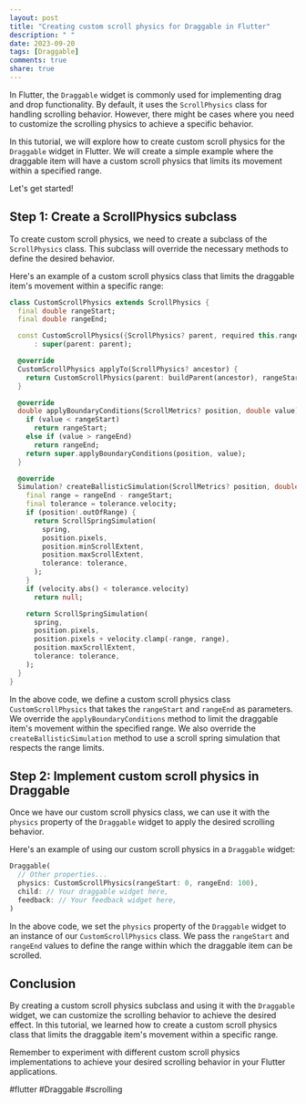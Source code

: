 ```yaml
---
layout: post
title: "Creating custom scroll physics for Draggable in Flutter"
description: " "
date: 2023-09-20
tags: [Draggable]
comments: true
share: true
---
```


In Flutter, the `Draggable` widget is commonly used for implementing drag and drop functionality. By default, it uses the `ScrollPhysics` class for handling scrolling behavior. However, there might be cases where you need to customize the scrolling physics to achieve a specific behavior.

In this tutorial, we will explore how to create custom scroll physics for the `Draggable` widget in Flutter. We will create a simple example where the draggable item will have a custom scroll physics that limits its movement within a specified range.

Let's get started!

## Step 1: Create a ScrollPhysics subclass

To create custom scroll physics, we need to create a subclass of the `ScrollPhysics` class. This subclass will override the necessary methods to define the desired behavior.

Here's an example of a custom scroll physics class that limits the draggable item's movement within a specific range:

```dart
class CustomScrollPhysics extends ScrollPhysics {
  final double rangeStart;
  final double rangeEnd;

  const CustomScrollPhysics({ScrollPhysics? parent, required this.rangeStart, required this.rangeEnd})
      : super(parent: parent);

  @override
  CustomScrollPhysics applyTo(ScrollPhysics? ancestor) {
    return CustomScrollPhysics(parent: buildParent(ancestor), rangeStart: rangeStart, rangeEnd: rangeEnd);
  }

  @override
  double applyBoundaryConditions(ScrollMetrics? position, double value) {
    if (value < rangeStart)
      return rangeStart;
    else if (value > rangeEnd)
      return rangeEnd;
    return super.applyBoundaryConditions(position, value);
  }

  @override
  Simulation? createBallisticSimulation(ScrollMetrics? position, double velocity) {
    final range = rangeEnd - rangeStart;
    final tolerance = tolerance.velocity;
    if (position!.outOfRange) {
      return ScrollSpringSimulation(
        spring,
        position.pixels,
        position.minScrollExtent,
        position.maxScrollExtent,
        tolerance: tolerance,
      );
    }
    if (velocity.abs() < tolerance.velocity)
      return null;

    return ScrollSpringSimulation(
      spring,
      position.pixels,
      position.pixels + velocity.clamp(-range, range),
      position.maxScrollExtent,
      tolerance: tolerance,
    );
  }
}
```

In the above code, we define a custom scroll physics class `CustomScrollPhysics` that takes the `rangeStart` and `rangeEnd` as parameters. We override the `applyBoundaryConditions` method to limit the draggable item's movement within the specified range. We also override the `createBallisticSimulation` method to use a scroll spring simulation that respects the range limits.

## Step 2: Implement custom scroll physics in Draggable

Once we have our custom scroll physics class, we can use it with the `physics` property of the `Draggable` widget to apply the desired scrolling behavior.

Here's an example of using our custom scroll physics in a `Draggable` widget:

```dart
Draggable(
  // Other properties...
  physics: CustomScrollPhysics(rangeStart: 0, rangeEnd: 100),
  child: // Your draggable widget here,
  feedback: // Your feedback widget here,
)
```

In the above code, we set the `physics` property of the `Draggable` widget to an instance of our `CustomScrollPhysics` class. We pass the `rangeStart` and `rangeEnd` values to define the range within which the draggable item can be scrolled.

## Conclusion

By creating a custom scroll physics subclass and using it with the `Draggable` widget, we can customize the scrolling behavior to achieve the desired effect. In this tutorial, we learned how to create a custom scroll physics class that limits the draggable item's movement within a specific range.

Remember to experiment with different custom scroll physics implementations to achieve your desired scrolling behavior in your Flutter applications.

#flutter #Draggable #scrolling